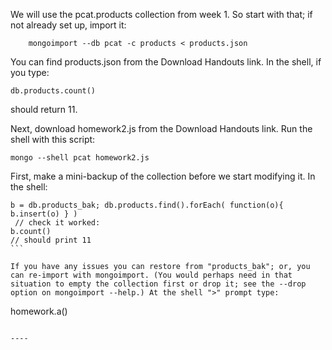 We will use the pcat.products collection from week 1. So start with that; if not already set up, import it:
```
    mongoimport --db pcat -c products < products.json
```

You can find products.json from the Download Handouts link. In the shell, if you type:
```
db.products.count()
```

should return 11.

Next, download homework2.js from the Download Handouts link. Run the shell with this script:
```
mongo --shell pcat homework2.js
```

First, make a mini-backup of the collection before we start modifying it. In the shell:
```
b = db.products_bak; db.products.find().forEach( function(o){ b.insert(o) } )
 // check it worked: 
b.count()
// should print 11
``` 

If you have any issues you can restore from "products_bak"; or, you can re-import with mongoimport. (You would perhaps need in that situation to empty the collection first or drop it; see the --drop option on mongoimport --help.) At the shell ">" prompt type:
```
homework.a()
```

---- 

```

```
